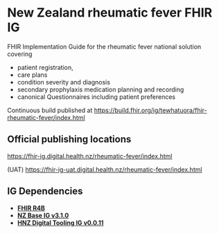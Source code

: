 # New Zealand rheumatic fever FHIR IG

FHIR Implementation Guide for the rheumatic fever national solution covering

- patient registration,
- care plans
- condition severity and diagnosis
- secondary prophylaxis medication planning and recording
- canonical Questionnaires including patient preferences

Continuous build published at https://build.fhir.org/ig/tewhatuora/fhir-rheumatic-fever/index.html

## Official publishing locations

https://fhir-ig.digital.health.nz/rheumatic-fever/index.html

(UAT) https://fhir-ig-uat.digital.health.nz/rheumatic-fever/index.html

## IG Dependencies

- [**FHIR R4B**](https://hl7.org/fhir/R4B/)
- [**NZ Base IG v3.1.0**](https://fhir.org.nz/ig/base/index.html)
- [**HNZ Digital Tooling IG v0.0.11**](https://fhir-ig.digital.health.nz/hnz-digital-tooling/index.html)
